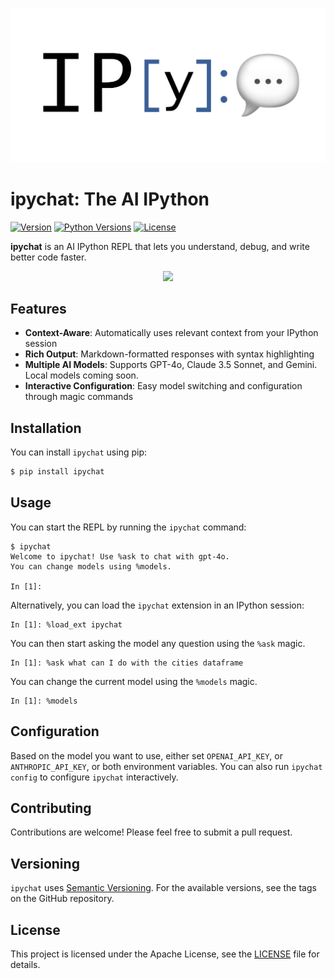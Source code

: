 <p align="center">
   <img src="ipychat.png" width="640">
</p>

# ipychat: The AI IPython

[![Version](https://img.shields.io/pypi/v/ipychat.svg)](https://pypi.org/project/ipychat/) [![Python Versions](https://img.shields.io/pypi/pyversions/ipychat.svg)](https://pypi.org/project/ipychat/) [![License](https://img.shields.io/pypi/l/ipychat.svg)](https://pypi.org/project/ipychat/)

**ipychat** is an AI IPython REPL that lets you understand, debug, and write better code faster.

<p align="center">
   <img src="https://raw.githubusercontent.com/vinayak-mehta/ipychat/refs/heads/main/demo.gif" width="640">
</p>

## Features

- **Context-Aware**: Automatically uses relevant context from your IPython session
- **Rich Output**: Markdown-formatted responses with syntax highlighting
- **Multiple AI Models**: Supports GPT-4o, Claude 3.5 Sonnet, and Gemini. Local models coming soon.
- **Interactive Configuration**: Easy model switching and configuration through magic commands

## Installation

You can install `ipychat` using pip:

```python
$ pip install ipychat
```

## Usage

You can start the REPL by running the `ipychat` command:

```
$ ipychat
Welcome to ipychat! Use %ask to chat with gpt-4o.
You can change models using %models.

In [1]:
```

Alternatively, you can load the `ipychat` extension in an IPython session:

```
In [1]: %load_ext ipychat
```

You can then start asking the model any question using the `%ask` magic.

```
In [1]: %ask what can I do with the cities dataframe
```

You can change the current model using the `%models` magic.

```
In [1]: %models
```

## Configuration

Based on the model you want to use, either set `OPENAI_API_KEY`, or `ANTHROPIC_API_KEY`, or both environment variables. You can also run `ipychat config` to configure `ipychat` interactively.

## Contributing

Contributions are welcome! Please feel free to submit a pull request.

## Versioning

`ipychat` uses [Semantic Versioning](https://semver.org/). For the available versions, see the tags on the GitHub repository.

## License

This project is licensed under the Apache License, see the [LICENSE](https://github.com/vinayak-mehta/ipychat/blob/master/LICENSE) file for details.
